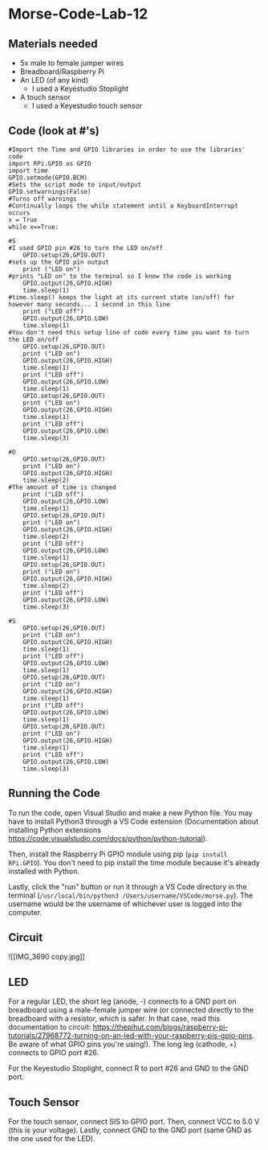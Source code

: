 # Morse-Code-Lab-12


## Materials needed
- 5x male to female jumper wires
- Breadboard/Raspberry Pi
- An LED (of any kind)
	- I used a Keyestudio Stoplight
- A touch sensor
	- I used a Keyestudio touch sensor

## Code (look at #'s)
```
#Import the Time and GPIO libraries in order to use the libraries' code
import RPi.GPIO as GPIO
import time
GPIO.setmode(GPIO.BCM)
#Sets the script mode to input/output
GPIO.setwarnings(False)
#Turns off warnings
#Continually loops the while statement until a KeyboardInterrupt occurs
x = True
while x==True:

#S
#I used GPIO pin #26 to turn the LED on/off
	GPIO.setup(26,GPIO.OUT)
#sets up the GPIO pin output
	print ("LED on")
#prints "LED on" to the terminal so I know the code is working
	GPIO.output(26,GPIO.HIGH)
	time.sleep(1)
#time.sleep() keeps the light at its current state (on/off) for however many seconds... 1 second in this line
	print ("LED off")
	GPIO.output(26,GPIO.LOW)
	time.sleep(1)
#You don't need this setup line of code every time you want to turn the LED on/off
	GPIO.setup(26,GPIO.OUT)
	print ("LED on")
	GPIO.output(26,GPIO.HIGH)
	time.sleep(1)
	print ("LED off")
	GPIO.output(26,GPIO.LOW)
	time.sleep(1)
	GPIO.setup(26,GPIO.OUT)
	print ("LED on")
	GPIO.output(26,GPIO.HIGH)
	time.sleep(1)
	print ("LED off")
	GPIO.output(26,GPIO.LOW)
	time.sleep(3)

#O
	GPIO.setup(26,GPIO.OUT)
	print ("LED on")
	GPIO.output(26,GPIO.HIGH)
	time.sleep(2)
#The amount of time is changed
	print ("LED off")
	GPIO.output(26,GPIO.LOW)
	time.sleep(1)
	GPIO.setup(26,GPIO.OUT)
	print ("LED on")
	GPIO.output(26,GPIO.HIGH)
	time.sleep(2)
	print ("LED off")
	GPIO.output(26,GPIO.LOW)
	time.sleep(1)
	GPIO.setup(26,GPIO.OUT)
	print ("LED on")
	GPIO.output(26,GPIO.HIGH)
	time.sleep(2)
	print ("LED off")
	GPIO.output(26,GPIO.LOW)
	time.sleep(3)

#S
	GPIO.setup(26,GPIO.OUT)
	print ("LED on")
	GPIO.output(26,GPIO.HIGH)
	time.sleep(1)
	print ("LED off")
	GPIO.output(26,GPIO.LOW)
	time.sleep(1)
	GPIO.setup(26,GPIO.OUT)
	print ("LED on")
	GPIO.output(26,GPIO.HIGH)
	time.sleep(1)
	print ("LED off")
	GPIO.output(26,GPIO.LOW)
	time.sleep(1)
	GPIO.setup(26,GPIO.OUT)
	print ("LED on")
	GPIO.output(26,GPIO.HIGH)
	time.sleep(1)
	print ("LED off")
	GPIO.output(26,GPIO.LOW)
	time.sleep(3)
```

## Running the Code
To run the code, open Visual Studio and make a new Python file. You may have to install Python3 through a VS Code extension (Documentation about installing Python extensions https://code.visualstudio.com/docs/python/python-tutorial). 

Then, install the Raspberry Pi GPIO module using pip (```pip install RPi.GPIO```). You don't need to pip install the time module because it's already installed with Python. 

Lastly, click the "run" button or run it through a VS Code directory in the terminal (```/usr/local/bin/python3 /Users/username/VSCode/morse.py```). The username would be the username of whichever user is logged into the computer.

## Circuit
![[IMG_3690 copy.jpg]]

## LED
For a regular LED, the short leg (anode, -) connects to a GND port on breadboard using a male-female jumper wire (or connected directly to the breadboard with a resistor, which is safer. In that case, read this documentation to circuit: https://thepihut.com/blogs/raspberry-pi-tutorials/27968772-turning-on-an-led-with-your-raspberry-pis-gpio-pins. Be aware of what GPIO pins you're using!). The long leg (cathode, +) connects to GPIO port #26.

For the Keyestudio Stoplight, connect R to port #26 and GND to the GND port. 

## Touch Sensor
For the touch sensor, connect SIS to GPIO port. Then, connect VCC to 5.0 V (this is your voltage). Lastly, connect GND to the GND port (same GND as the one used for the LED).
